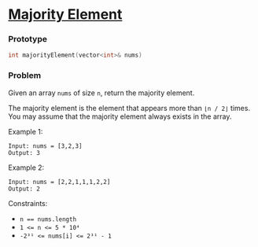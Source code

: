 # [Majority Element](https://leetcode.com/problems/majority-element/)

### Prototype

```cpp
int majorityElement(vector<int>& nums)
```

### Problem

Given an array ```nums``` of size ```n```, return the majority element.

The majority element is the element that appears more than ```⌊n / 2⌋``` times. You may assume that the majority element always exists in the array.

Example 1:
```
Input: nums = [3,2,3]
Output: 3
```

Example 2:
```
Input: nums = [2,2,1,1,1,2,2]
Output: 2
```

Constraints:
* ```n == nums.length```
* ```1 <= n <= 5 * 10⁴```
* ```-2³¹ <= nums[i] <= 2³¹ - 1```

